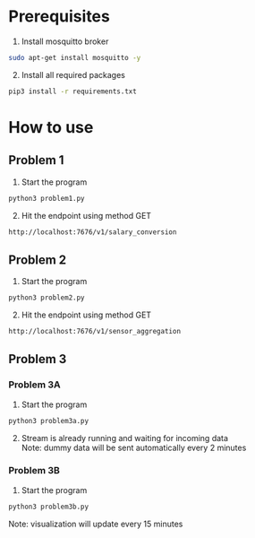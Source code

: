 # Prerequisites
1. Install mosquitto broker
```bash
sudo apt-get install mosquitto -y
```
2. Install all required packages
```bash
pip3 install -r requirements.txt 
```

# How to use

## Problem 1
1. Start the program
```bash
python3 problem1.py
```
2. Hit the endpoint using method GET
```bash
http://localhost:7676/v1/salary_conversion
```

## Problem 2
1. Start the program
```bash
python3 problem2.py
```
2. Hit the endpoint using method GET
```bash
http://localhost:7676/v1/sensor_aggregation
```

## Problem 3
### Problem 3A 
1. Start the program
```bash
python3 problem3a.py
```
2. Stream is already running and waiting for incoming data  
Note: dummy data will be sent automatically every 2 minutes

### Problem 3B 
1. Start the program
```bash
python3 problem3b.py
```
Note: visualization will update every 15 minutes
